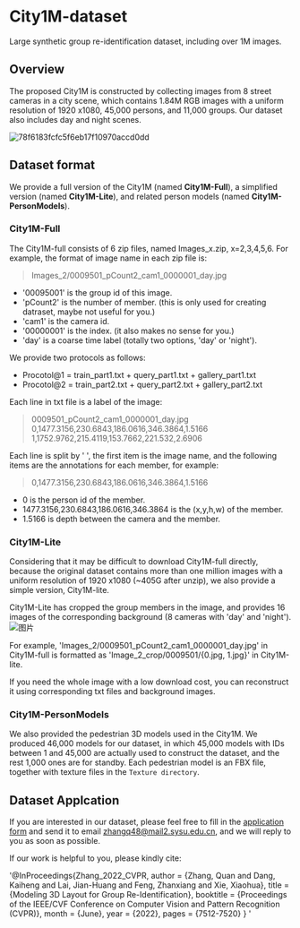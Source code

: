 # City1M-dataset
Large synthetic group re-identification dataset, including over 1M images.

## Overview
The proposed City1M is constructed by collecting images from 8 street cameras in a city scene, which contains 1.84M RGB images with a uniform resolution of 1920 x1080, 45,000 persons, and 11,000 groups. Our dataset also includes day and night scenes.

![78f6183fcfc5f6eb17f10970accd0dd](https://user-images.githubusercontent.com/16618172/159493302-7159031b-429b-46a6-8dca-dbc32c802cff.png)




## Dataset format

We provide a full version of the City1M (named **City1M-Full**), a simplified version (named **City1M-Lite**), and related person models (named **City1M-PersonModels**).

### City1M-Full
The City1M-full consists of 6 zip files, named Images_x.zip, x=2,3,4,5,6. For example, the format of image name in each zip file is:
> Images_2/0009501_pCount2_cam1_0000001_day.jpg


* '00095001' is the group id of this image.
* 'pCount2' is the number of member. (this is only used for creating datraset, maybe not useful for you.)
* 'cam1' is the camera id.
* '00000001' is the index. (it also makes no sense for you.)
* 'day' is a coarse time label (totally two options, 'day' or 'night').

We provide two protocols as follows:
* Procotol@1 = train_part1.txt + query_part1.txt + gallery_part1.txt
* Procotol@2 = train_part2.txt + query_part2.txt + gallery_part2.txt

Each line in txt file is a label of the image:
> 0009501_pCount2_cam1_0000001_day.jpg 0,1477.3156,230.6843,186.0616,346.3864,1.5166 1,1752.9762,215.4119,153.7662,221.532,2.6906

Each line is split by ' ', the first item is the image name, and the following items are the annotations for each member, for example:
> 0,1477.3156,230.6843,186.0616,346.3864,1.5166

* 0 is the person id of the member.
* 1477.3156,230.6843,186.0616,346.3864 is the (x,y,h,w) of the member.
* 1.5166 is depth between the camera and the member.

### City1M-Lite
Considering that it may be difficult to download City1M-full directly, because the original dataset contains more than one million images with a uniform resolution of 1920 x1080 (~405G after unzip), we also provide a simple version, City1M-lite. 



City1M-Lite has cropped the group members in the image, and provides 16 images of the corresponding background (8 cameras with 'day' and 'night'). 
![图片](https://user-images.githubusercontent.com/16618172/159503913-e423377f-c2ca-48d7-b969-90286ef37019.png)

For example, 'Images_2/0009501_pCount2_cam1_0000001_day.jpg' in City1M-full is formatted as 
'Image_2_crop/0009501/{0.jpg, 1.jpg}' in City1M-lite.

If you need the whole image with a low download cost, you can reconstruct it using corresponding txt files and background images.


### City1M-PersonModels
We also provided the pedestrian 3D models used in the City1M. We produced 46,000 models for our dataset, in which 45,000 models with IDs between 1 and 45,000 are actually used to construct the dataset, and the rest 1,000 ones are for standby. Each pedestrian model is an FBX file, together with texture files in the `Texture directory`.



## Dataset Applcation
If you are interested in our dataset, please feel free to fill in the [application form](https://github.com/LinlyAC/City1M-dataset/blob/main/City1MAccessAgreement.pdf) and send it to email zhangq48@mail2.sysu.edu.cn, and we will reply to you as soon as possible.

If our work is helpful to you, please kindly cite:


'@InProceedings{Zhang_2022_CVPR,
    author    = {Zhang, Quan and Dang, Kaiheng and Lai, Jian-Huang and Feng, Zhanxiang and Xie, Xiaohua},
    title     = {Modeling 3D Layout for Group Re-Identification},
    booktitle = {Proceedings of the IEEE/CVF Conference on Computer Vision and Pattern Recognition (CVPR)},
    month     = {June},
    year      = {2022},
    pages     = {7512-7520}
}
'


